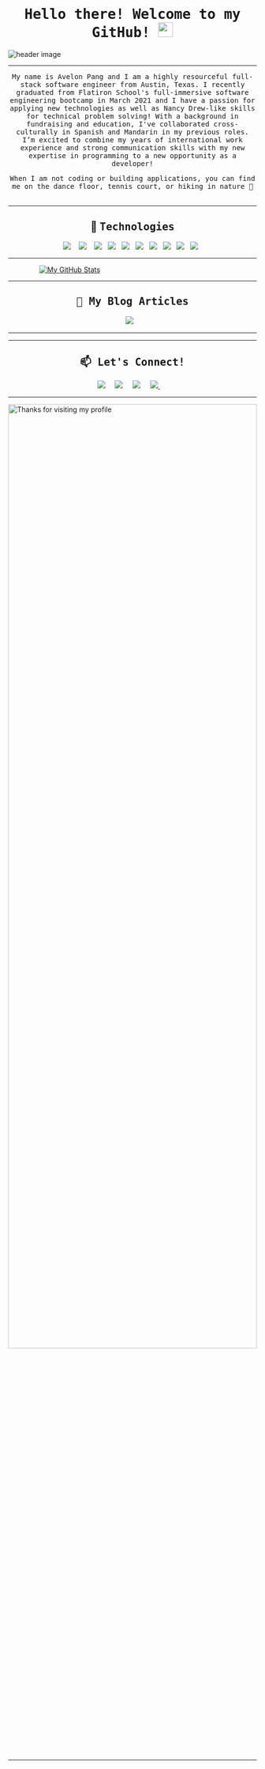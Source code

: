 <h1 align="center">  
  <samp>
  Hello there! Welcome to my GitHub! 
  <img src="https://raw.githubusercontent.com/MartinHeinz/MartinHeinz/master/wave.gif" width="30px">
  </samp>
  </h1> 
<img src="https://www.x-cart.com/wp-content/uploads/2017/09/how-to-become-a-web-developer.png" alt="header image"/>

<hr>
<p align="center">
  <samp>
   My name is Avelon Pang and I am a highly resourceful full-stack software engineer from Austin, Texas. I recently graduated from Flatiron School's full-immersive software engineering bootcamp in March 2021 and I have a passion for applying new technologies as well as Nancy Drew-like skills for technical problem solving!  With a background in fundraising and education, I've collaborated cross-culturally in Spanish and Mandarin in my previous roles. I’m excited to combine my years of international work experience and strong communication skills with my new expertise in programming to a new opportunity as a developer!
  </samp>
  </p>
  
  <p align="center">
   <samp>
   When I am not coding or building applications, you can find me on the dance floor, tennis court, or hiking in nature 🌻
    </samp>
  <br><br>
<!--     <img src="https://komarev.com/ghpvc/?username=Apang20" alt="https://github.com/Apang20/" /> -->
  </p>
  
<hr>
<h2 align="center"> 🔭 <samp> Technologies </samp> </h2>
<p align="center">
  <img src="https://img.shields.io/badge/JavaScript-323330?style=for-the-badge&logo=javascript&logoColor=F7DF1E" />&nbsp;&nbsp;&nbsp;
  <img src="https://img.shields.io/badge/React-20232A?style=for-the-badge&logo=react&logoColor=61DAFB" />&nbsp;&nbsp;&nbsp;
  <img src="https://img.shields.io/badge/React_Router-CA4245?style=for-the-badge&logo=react-router&logoColor=white" />&nbsp;&nbsp;
  <img src="https://img.shields.io/badge/Ruby-CC342D?style=for-the-badge&logo=ruby&logoColor=white" />&nbsp;&nbsp;
  <img src="https://img.shields.io/badge/Ruby_on_Rails-CC0000?style=for-the-badge&logo=ruby-on-rails&logoColor=white" />&nbsp;&nbsp;
  <img src="https://img.shields.io/badge/CSS-239120?&style=for-the-badge&logo=css3&logoColor=white" />&nbsp;&nbsp;
  <img src="https://img.shields.io/badge/HTML-239120?style=for-the-badge&logo=html5&logoColor=white" />&nbsp;&nbsp;
  <img src="https://img.shields.io/badge/Material--UI-0081CB?style=for-the-badge&logo=material-ui&logoColor=white" />&nbsp;&nbsp;
  <img src="https://img.shields.io/badge/PostgreSQL-316192?style=for-the-badge&logo=postgresql&logoColor=white" />&nbsp;&nbsp;
  <img src="https://img.shields.io/badge/SQLite-07405E?style=for-the-badge&logo=sqlite&logoColor=white" />&nbsp;&nbsp;
</p>


<hr>

&nbsp;&nbsp;&nbsp;&nbsp;&nbsp;&nbsp;&nbsp;&nbsp;&nbsp;&nbsp;&nbsp;&nbsp;&nbsp;&nbsp;&nbsp;
<span>
  [![My GitHub Stats](https://github-readme-stats.vercel.app/api/?username=Apang20&count_private=true&theme=vue-dark&showicons=true)]()
<!--   [![MyGitHub Stats2](https://github-readme-stats.vercel.app/api/top-langs/?username=Apang20&theme=vue-dark&showicons=true)]() -->
<!--       <img src="https://komarev.com/ghpvc/?username=Apang20" alt="https://github.com/Apang20/" /> -->
 </span>
<!--  &nbsp;&nbsp;&nbsp;&nbsp;&nbsp;
[![My GitHub Stats](https://github-readme-stats.vercel.app/api/?username=Apang20&count_private=true&theme=vue-dark&showicons=true)]()
[![My GitHub Language Stats](https://github-readme-stats.vercel.app/api/top-langs/?username=Apang20&langs_count=5&theme=vue-dark)]()
-->

<hr>


<h2 align="center"> <samp> 💬 My Blog Articles </samp></h2>
<p align="center" align='right'>
  <a target="_blank"href="https://avelonpang.medium.com/"><img src="https://img.shields.io/badge/Medium%20-%231572B6.svg?&style=for-the-badge&logo=medium&logoColor=white" /></a>&nbsp;&nbsp;&nbsp;
</p>

<hr>
  <hr>

<h2  align="center"><samp> 📫 Let's Connect! </samp></h2>
<p align="center">
  <a target="_blank"href="https://www.linkedin.com/in/avelon-pang-82327360/"><img src="https://img.shields.io/badge/linkedin-%230077B5.svg?&style=for-the-badge&logo=linkedin&logoColor=white" /></a>&nbsp;&nbsp;&nbsp;&nbsp;
  <a target="_blank"href="https://twitter.com/AvelonP"><img src="https://img.shields.io/badge/twitter-%231DA1F2.svg?&style=for-the-badge&logo=twitter&logoColor=white" /></a>&nbsp;&nbsp;&nbsp;&nbsp;
  <a href="mailto:avelonpang@gmail.com?subject=Hello%20Avelon,%20From%20Github"><img src="https://img.shields.io/badge/gmail-%23D14836.svg?&style=for-the-badge&logo=gmail&logoColor=white" /></a>&nbsp;&nbsp;&nbsp;&nbsp;
  	<a target-"_blank" href="https://app.slack.com/client/T02MD9XTF/D01C3HYTVFH?cdn_fallback=1"><img src="https://img.shields.io/badge/Slack-4A154B?style=for-the-badge&logo=slack&logoColor=white" /> </a>&nbsp;&nbsp;&nbsp;&nbsp;
</p>

<hr>
  <img height="70%" alt="Thanks for visiting my profile" width="100%" src="https://github.com/dibyendu415/dibyendu415/blob/master/marquee.svg" />

 <hr>  
<!--
<h2  align="center"><samp>💻 Check Out My Repos ⬇️ </samp></h2>
<img src="https://previews.123rf.com/images/trueffelpix/trueffelpix1802/trueffelpix180200006/95150923-banner-programming-and-coding-background-vector-illustration-with-icons-and-keywords.jpg" alt="cartoon girl with computer"/>
<img src="https://pctechguides.com/wp-content/uploads/2016/04/prg-banner-201309.jpg" alt="cartoon girl with computer"/>
<img src="https://www.webmechanix.com/wp-content/uploads/2017/07/womenintech-banner.png" alt="cartoon girl with computer"/>
![Github Stats](https://github-readme-stats.vercel.app/api?username=Apang20&count_private=true&show_icons=true&include_all_commits=true)
![Top Langs](https://github-readme-stats.vercel.app/api/top-langs/?username=Apang20&hide=TeX&layout=compact)
[<img src='https://cdn.jsdelivr.net/npm/simple-icons@3.0.1/icons/github.svg' alt='github' height='40'>](https://github.com/Apang20) 
[<img src='https://cdn.jsdelivr.net/npm/simple-icons@3.0.1/icons/linkedin.svg' alt='linkedin' height='40'>](https://www.linkedin.com/in/https://www.linkedin.com/in/avelon-pang-82327360//) 
[<img src='https://cdn.jsdelivr.net/npm/simple-icons@3.0.1/icons/twitter.svg' alt='twitter' height='40'>](https://twitter.com/@AvelonP) 
[<img src='https://cdn.jsdelivr.net/npm/simple-icons@3.0.1/icons/medium.svg' alt='medium' height='40'>](https://avelonpang.medium.com/)  
 

<!--
- 🔭 I’m currently working on JS/React applications 
- 🌱 I’m currently learning React Hooks and Redux 
- 💬 Ask me about anything! 
- 😄 Pronouns: she/her/hers 
- 👑 Fun fact: I was part-time professional Disney princess 

<!--
## Skills & Experience 
Ruby - Ruby on Rails - SQL - JavaScript - React - HTML - CSS - Material-UI - Chakra-UI - Figma
<!--
## Let's Connect!
[<img src='https://cdn.jsdelivr.net/npm/simple-icons@3.0.1/icons/github.svg' alt='github' height='40'>](https://github.com/Apang20)  [<img src='https://cdn.jsdelivr.net/npm/simple-icons@3.0.1/icons/linkedin.svg' alt='linkedin' height='40'>](https://www.linkedin.com/in/https://www.linkedin.com/in/avelon-pang-82327360//)  [<img src='https://cdn.jsdelivr.net/npm/simple-icons@3.0.1/icons/twitter.svg' alt='twitter' height='40'>](https://twitter.com/@AvelonP)  [<img src='https://cdn.jsdelivr.net/npm/simple-icons@3.0.1/icons/medium.svg' alt='medium' height='40'>](https://avelonpang.medium.com/)  
<!--
![GitHub stats](https://github-readme-stats.vercel.app/api?username=Apang20&show_icons=true)  
-->

 
